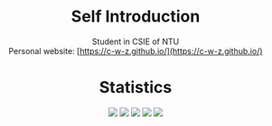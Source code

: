 <div align="center">

# Self Introduction

Student in CSIE of NTU
<br/>
Personal website: [https://c-w-z.github.io/](https://c-w-z.github.io/)

# Statistics

![](https://github-profile-summary-cards.vercel.app/api/cards/profile-details?username=C-W-Z&theme=nord_bright)
![](https://github-profile-summary-cards.vercel.app/api/cards/repos-per-language?username=C-W-Z&theme=nord_bright)
![](https://github-profile-summary-cards.vercel.app/api/cards/most-commit-language?username=C-W-Z&theme=nord_bright)
![](http://github-profile-summary-cards.vercel.app/api/cards/stats?username=C-W-Z&theme=nord_bright&)
![](https://github-profile-summary-cards.vercel.app/api/cards/productive-time?username=C-W-Z&theme=nord_bright)

</div>

<!---
- 💞️ I’m looking to collaborate on ...
- 📫 How to reach me ...
--->

<!---
C-W-Z/C-W-Z is a ✨ special ✨ repository because its `README.md` (this file) appears on your GitHub profile.
You can click the Preview link to take a look at your changes.
--->
